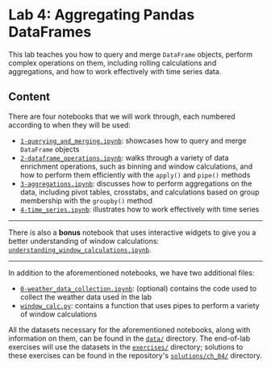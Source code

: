 # Lab 4: Aggregating Pandas DataFrames

This lab teaches you how to query and merge `DataFrame` objects, perform complex operations on them, including rolling calculations and aggregations, and how to work effectively with time series data.

## Content

There are four notebooks that we will work through, each numbered according to when they will be used:

- [`1-querying_and_merging.ipynb`](./1-querying_and_merging.ipynb): showcases how to query and merge `DataFrame` objects
- [`2-dataframe_operations.ipynb`](./2-dataframe_operations.ipynb): walks through a variety of data enrichment operations, such as binning and window calculations, and how to perform them efficiently with the `apply()` and `pipe()` methods 
- [`3-aggregations.ipynb`](./3-aggregations.ipynb): discusses how to perform aggregations on the data, including pivot tables, crosstabs, and calculations based on group membership with the `groupby()` method
- [`4-time_series.ipynb`](./4-time_series.ipynb): illustrates how to work effectively with time series

-----

There is also a **bonus** notebook that uses interactive widgets to give you a better understanding of window calculations: [`understanding_window_calculations.ipynb`](./understanding_window_calculations.ipynb).

-----

In addition to the aforementioned notebooks, we have two additional files:
- [`0-weather_data_collection.ipynb`](./0-weather_data_collection.ipynb): (optional) contains the code used to collect the weather data used in the lab
- [`window_calc.py`](./window_calc.py): contains a function that uses pipes to perform a variety of window calculations

All the datasets necessary for the aforementioned notebooks, along with information on them, can be found in the [`data/`](./data) directory. The end-of-lab exercises will use the datasets in the [`exercises/`](./exercises) directory; solutions to these exercises can be found in the repository's [`solutions/ch_04/`](../solutions/ch_04) directory.

